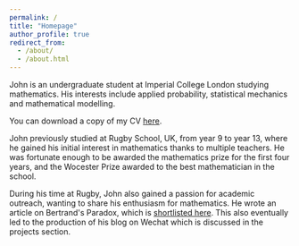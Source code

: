 ```yaml
---
permalink: /
title: "Homepage"
author_profile: true
redirect_from: 
  - /about/
  - /about.html
---
```


John is an undergraduate student at Imperial College London studying mathematics. His interests include applied probability, statistical mechanics and mathematical modelling. 

You can download a copy of my CV [here](/files/Xiaole_Zou_CV.pdf).

John previously studied at Rugby School, UK, from year 9 to year 13, where he gained his initial interest in mathematics thanks to multiple teachers. 
He was fortunate enough to be awarded the mathematics prize for the first four years, and the Wocester Prize awarded to the best mathematician in the school.

During his time at Rugby, John also gained a passion for academic outreach, wanting to share his enthusiasm for mathematics. He wrote an article on Bertrand's Paradox, which is [shortlisted here](https://tomrocksmaths.com/2023/08/07/teddy-rocks-maths-2023-winners-shortlist-part-1/). This also eventually led to the production of his blog on Wechat which is discussed in the projects section.

